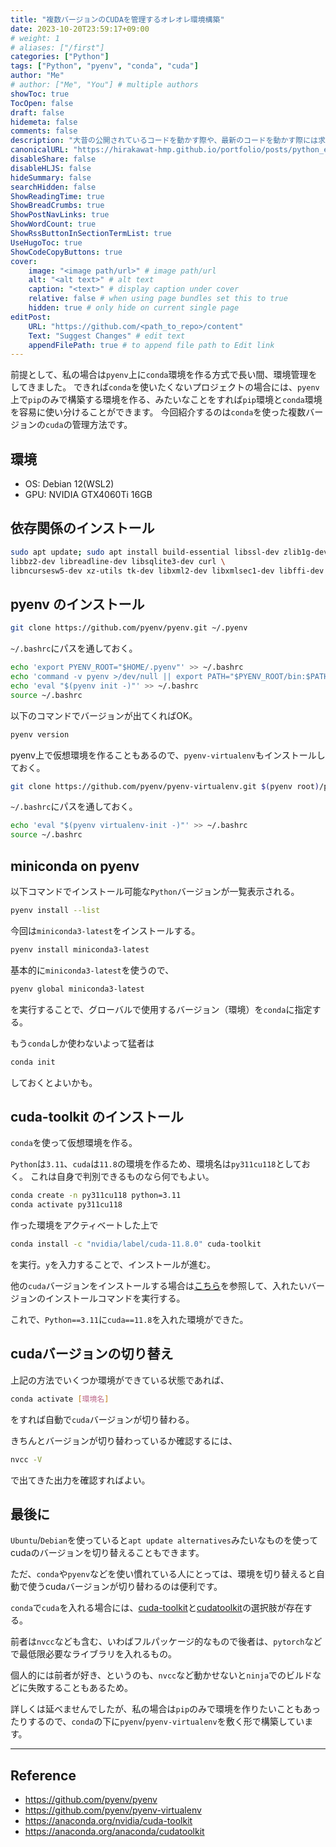 ```yaml
---
title: "複数バージョンのCUDAを管理するオレオレ環境構築"
date: 2023-10-20T23:59:17+09:00
# weight: 1
# aliases: ["/first"]
categories: ["Python"]
tags: ["Python", "pyenv", "conda", "cuda"]
author: "Me"
# author: ["Me", "You"] # multiple authors
showToc: true
TocOpen: false
draft: false
hidemeta: false
comments: false
description: "大昔の公開されているコードを動かす際や、最新のコードを動かす際には求められるcudaバージョンが違ったりします。今回はcondaを使って複数バージョンのcudaを管理するオレオレPython環境構築法を紹介します。"
canonicalURL: "https://hirakawat-hmp.github.io/portfolio/posts/python_env_cuda/"
disableShare: false
disableHLJS: false
hideSummary: false
searchHidden: false
ShowReadingTime: true
ShowBreadCrumbs: true
ShowPostNavLinks: true
ShowWordCount: true
ShowRssButtonInSectionTermList: true
UseHugoToc: true
ShowCodeCopyButtons: true
cover:
    image: "<image path/url>" # image path/url
    alt: "<alt text>" # alt text
    caption: "<text>" # display caption under cover
    relative: false # when using page bundles set this to true
    hidden: true # only hide on current single page
editPost:
    URL: "https://github.com/<path_to_repo>/content"
    Text: "Suggest Changes" # edit text
    appendFilePath: true # to append file path to Edit link
---
```


前提として、私の場合は`pyenv`上に`conda`環境を作る方式で長い間、環境管理をしてきました。
できれば`conda`を使いたくないプロジェクトの場合には、`pyenv`上で`pip`のみで構築する環境を作る、みたいなことをすれば`pip`環境と`conda`環境を容易に使い分けることができます。
今回紹介するのは`conda`を使った複数バージョンの`cuda`の管理方法です。

## 環境
* OS: Debian 12(WSL2)
* GPU: NVIDIA GTX4060Ti 16GB

## 依存関係のインストール
```bash
sudo apt update; sudo apt install build-essential libssl-dev zlib1g-dev \
libbz2-dev libreadline-dev libsqlite3-dev curl \
libncursesw5-dev xz-utils tk-dev libxml2-dev libxmlsec1-dev libffi-dev liblzma-dev
```

## pyenv のインストール

```bash
git clone https://github.com/pyenv/pyenv.git ~/.pyenv
```
`~/.bashrc`にパスを通しておく。

```bash
echo 'export PYENV_ROOT="$HOME/.pyenv"' >> ~/.bashrc
echo 'command -v pyenv >/dev/null || export PATH="$PYENV_ROOT/bin:$PATH"' >> ~/.bashrc
echo 'eval "$(pyenv init -)"' >> ~/.bashrc
source ~/.bashrc
```

以下のコマンドでバージョンが出てくればOK。
```bash
pyenv version
```

pyenv上で仮想環境を作ることもあるので、`pyenv-virtualenv`もインストールしておく。
```bash
git clone https://github.com/pyenv/pyenv-virtualenv.git $(pyenv root)/plugins/pyenv-virtualenv
```
`~/.bashrc`にパスを通しておく。
```bash
echo 'eval "$(pyenv virtualenv-init -)"' >> ~/.bashrc
source ~/.bashrc
```

## miniconda on pyenv
以下コマンドでインストール可能な`Python`バージョンが一覧表示される。
```bash
pyenv install --list
```
今回は`miniconda3-latest`をインストールする。
```bash
pyenv install miniconda3-latest
```
基本的に`miniconda3-latest`を使うので、
```bash
pyenv global miniconda3-latest
```
を実行することで、グローバルで使用するバージョン（環境）を`conda`に指定する。

もう`conda`しか使わないよって猛者は
```bash
conda init
```
しておくとよいかも。

## cuda-toolkit のインストール
`conda`を使って仮想環境を作る。

`Python`は`3.11`、`cuda`は`11.8`の環境を作るため、環境名は`py311cu118`としておく。
これは自身で判別できるものなら何でもよい。
```bash
conda create -n py311cu118 python=3.11
conda activate py311cu118
```

作った環境をアクティベートした上で
```bash
conda install -c "nvidia/label/cuda-11.8.0" cuda-toolkit
```
を実行。`y`を入力することで、インストールが進む。

他の`cuda`バージョンをインストールする場合は[こちら](https://anaconda.org/nvidia/cuda-toolkit)を参照して、入れたいバージョンのインストールコマンドを実行する。

これで、`Python==3.11`に`cuda==11.8`を入れた環境ができた。

## cudaバージョンの切り替え
上記の方法でいくつか環境ができている状態であれば、
```bash
conda activate [環境名]
```
をすれば自動で`cuda`バージョンが切り替わる。

きちんとバージョンが切り替わっているか確認するには、
```bash
nvcc -V
```
で出てきた出力を確認すればよい。

## 最後に
`Ubuntu`/`Debian`を使っていると`apt update alternatives`みたいなものを使ってcudaのバージョンを切り替えることもできます。

ただ、`conda`や`pyenv`などを使い慣れている人にとっては、環境を切り替えると自動で使うcudaバージョンが切り替わるのは便利です。

`conda`で`cuda`を入れる場合には、[cuda-toolkit](https://anaconda.org/nvidia/cuda-toolkit)と[cudatoolkit](https://anaconda.org/anaconda/cudatoolkit)の選択肢が存在する。

前者は`nvcc`なども含む、いわばフルパッケージ的なもので後者は、`pytorch`などで最低限必要なライブラリを入れるもの。

個人的には前者が好き、というのも、`nvcc`など動かせないと`ninja`でのビルドなどに失敗することもあるため。

詳しくは延べませんでしたが、私の場合は`pip`のみで環境を作りたいこともあったりするので、`conda`の下に`pyenv`/`pyenv-virtualenv`を敷く形で構築しています。

---

## Reference
* https://github.com/pyenv/pyenv
* https://github.com/pyenv/pyenv-virtualenv
* https://anaconda.org/nvidia/cuda-toolkit
* https://anaconda.org/anaconda/cudatoolkit